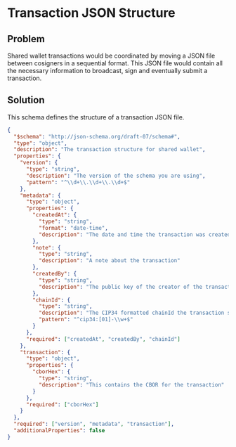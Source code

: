 # Transaction JSON Structure

## Problem

Shared wallet transactions would be coordinated by moving a JSON file between cosigners in a sequential format. This JSON file would contain all the necessary information to broadcast, sign and eventually submit a transaction.

## Solution

This schema defines the structure of a transaction JSON file.

```json
{
  "$schema": "http://json-schema.org/draft-07/schema#",
  "type": "object",
  "description": "The transaction structure for shared wallet",
  "properties": {
    "version": {
      "type": "string",
      "description": "The version of the schema you are using",
      "pattern": "^\\d+\\.\\d+\\.\\d+$"
    },
    "metadata": {
      "type": "object",
      "properties": {
        "createdAt": {
          "type": "string",
          "format": "date-time",
          "description": "The date and time the transaction was created"
        },
        "note": {
          "type": "string",
          "description": "A note about the transaction"
        },
        "createdBy": {
          "type": "string",
          "description": "The public key of the creator of the transaction"
        },
        "chainId": {
          "type": "string",
          "description": "The CIP34 formatted chainId the transaction should be submitted to",
          "pattern": "^cip34:[01]-\\w+$"
        }
      },
      "required": ["createdAt", "createdBy", "chainId"]
    },
    "transaction": {
      "type": "object",
      "properties": {
        "cborHex": {
          "type": "string",
          "description": "This contains the CBOR for the transaction"
        }
      },
      "required": ["cborHex"]
    }
  },
  "required": ["version", "metadata", "transaction"],
  "additionalProperties": false
}
```

